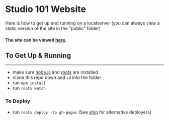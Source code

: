 Studio 101 Website
===========================
Here is how to get up and running on a localserver (you can always view a static version of the site in the "public" folder)

#### The site can be viewed [here](http://eliwilliamson.github.io/studio101/public/index.html).


## To Get Up & Running
******************************

- make sure [node.js](http://nodejs.org) and [roots](http://roots.cx) are installed
- clone this repo down and `cd` into the folder
- run `npm install`
- run `roots watch`

### To Deploy

- run `roots deploy -to gh-pages` (See [ship](https://github.com/carrot/ship#usage) for alternative deployers)
